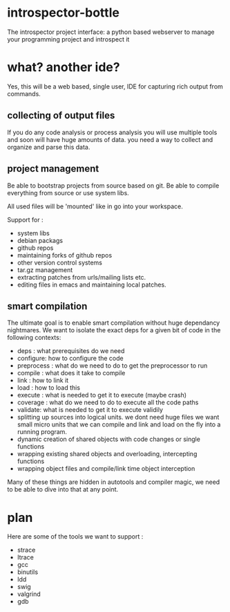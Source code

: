 # introspector-bottle
The introspector project interface: a python based webserver to manage your programming project and introspect it

# what? another ide?

Yes, this will be a web based, single user, IDE for capturing rich output from commands. 

## collecting of  output files
If you do any code analysis or process analysis you will use multiple tools and soon will have huge amounts of data.
you need a way to collect and organize and parse this data.

## project management
Be able to bootstrap projects from source based on git. Be able to compile everything from source or use system libs. 

All used files will be 'mounted' like in go into your workspace.  

Support for :
* system libs
* debian packags
* github repos
* maintaining forks of github repos
* other version control systems
* tar.gz management
* extracting patches from urls/mailing lists etc. 
* editing files in emacs and maintaining local patches. 

## smart compilation 
The ultimate goal is to enable smart compilation without huge dependancy nightmares. We want to isolate the exact deps for a given bit of code in the following contexts: 

* deps : what prerequisites do we need 
* configure: how to configure the code
* preprocess : what do we need to do to get the preprocessor to run
* compile : what does it take to compile
* link : how to link it
* load : how to load this
* execute : what is needed to get it to execute (maybe crash)
* coverage : what do we need to do to execute all the code paths
* validate: what is needed to get it to execute validily
* splitting up sources into logical units. we dont need huge files we want small micro units that we can compile and link and load on the fly into a running program.
* dynamic creation of shared objects with code changes or single functions
* wrapping existing shared objects and overloading, intercepting functions
* wrapping object files and compile/link time object interception

Many of these things are hidden in autotools and compiler magic, we need to be able to dive into that at any point.

# plan
Here are some of the tools we want to support :

* strace
* ltrace
* gcc
* binutils
* ldd
* swig
* valgrind
* gdb
